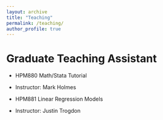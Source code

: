 ```yaml
---
layout: archive
title: "Teaching"
permalink: /teaching/
author_profile: true
---
```


# Graduate Teaching Assistant
- HPM880 Math/Stata Tutorial
- Instructor: Mark Holmes

- HPM881 Linear Regression Models
- Instructor: Justin Trogdon


<!-- {% include base_path %}

{% for post in site.teaching reversed %}
  {% include archive-single.html %}
{% endfor %} -->

<!-- comments: ctr+/ -->
